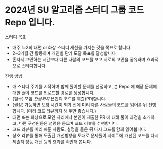 # 2024년 SU 알고리즘 스터디 그룹 코드 Repo 입니다.

스터디 목표
- 매주 1~2회 대면 or 화상 스터디 세션을 가지는 것을 목표로 합니다.
- 2~3개월 간 활동하며 개인별 단기 도달 목표를 달성합니다.
- 혼자서 고민하는 시간보다 다른 사람의 코드를 보고 서로의 고민을 공유하며 효과적으로 스터디합니다.

진행 방법
- 매 스터디 주기를 시작하며 함께 풀이할 문제를 선정하고, 본 Repo 에 해당 문제에 대한 풀이 코드를 업로드할 경로를 생성합니다.
- (필수) 모임 *전날까지* 본인의 코드를 제출(PR)합니다.
- (권장) 가능하면 모임 시간이 되기 전에 미리 다른 사람들의 코드를 읽어본 뒤 진행합니다. (미리 코드 리뷰까지 해 두면 좋습니다.)
- 대면 또는 화상으로 모인 자리에서 본인이 제출한 PR 에 대해 풀이 과정을 소개하고, 다른 구성원들은 설명을 들으며 코드 리뷰를 수행합니다.
- 코드 리뷰를 미리 해둔 사람도, 설명을 들은 뒤 다시 코드를 함께 읽어봅니다.
- 상호 리뷰를 통해 도출된 개선방향을 토대로 문제풀이 사이트에 개선된 코드를 다시 제출해 성능 개선 등의 효과를 확인해 봅니다.

